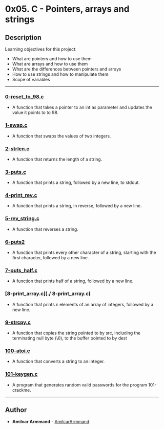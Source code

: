 # 0x05. C - Pointers, arrays and strings

## Description
Learning objectives for this project:

* What are pointers and how to use them
* What are arrays and how to use them
* What are the differences between pointers and arrays
* How to use strings and how to manipulate them
* Scope of variables

---

### [0-reset_to_98.c](./0-reset_to_98.c)
* A function that takes a pointer to an int as parameter and updates the value it points to to 98.


### [1-swap.c](./1-swap.c)
* A function that swaps the values of two integers.


### [2-strlen.c](./2-strlen.c)
* A function that returns the length of a string.


### [3-puts.c](./3-puts.c)
* A function that prints a string, followed by a new line, to stdout.


### [4-print_rev.c](./4-print_rev.c)
* A function that prints a string, in reverse, followed by a new line.


### [5-rev_string.c](./5-rev_string.c)
* A function that reverses a string.


### [6-puts2](./6-puts2.c)
* A function that prints every other character of a string, starting with the first character, followed by a new line.


### [7-puts_half.c](./7-puts_half.c)
* A function that prints half of a string, followed by a new line.


### [8-print_array.c](./ 8-print_array.c)
* A function that prints n elements of an array of integers, followed by a new line.


### [9-strcpy.c](./9-strcpy.c)
* A function that copies the string pointed to by src, including the terminating null byte (\0), to the buffer pointed to by dest


### [100-atoi.c](./100-atoi.c)
* A function that converts a string to an integer.


### [101-keygen.c](./101-keygen.c)
* A program that generates random valid passwords for the program 101-crackme.

---

## Author
* **Amilcar Armmand** - [AmilcarArmmand](https://github.com/AmilcarArmmand)